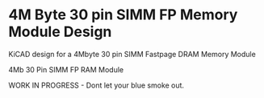 # 4M Byte 30 pin SIMM FP Memory Module Design
 
KiCAD design for a 4Mbyte 30 pin SIMM Fastpage DRAM Memory Module
 
4Mb 30 Pin SIMM FP RAM Module 

WORK IN PROGRESS - Dont let your blue smoke out.
